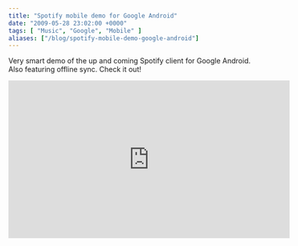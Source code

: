 ```yaml
---
title: "Spotify mobile demo for Google Android"
date: "2009-05-28 23:02:00 +0000"
tags: [ "Music", "Google", "Mobile" ]
aliases: ["/blog/spotify-mobile-demo-google-android"]
---
```

Very smart demo of the up and coming Spotify client for Google Android. Also featuring offline sync. Check it out!

<iframe width="560" height="315" src="https://www.youtube.com/embed/7ALGPknOsiU" frameborder="0" allowfullscreen></iframe>